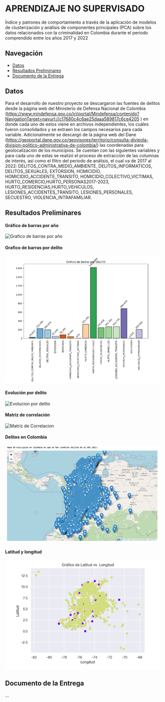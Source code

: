 <!DOCTYPE html>
<html lang="en">
<head>
    <meta charset="UTF-8">
    <meta name="viewport" content="width=device-width, initial-scale=1.0">
</head>
<body>

# APRENDIZAJE NO SUPERVISADO

Índice y patrones de comportamiento a través de la aplicación de modelos de clusterización y análisis de componentes principales (PCA) sobre los datos relacionados con la criminalidad en Colombia durante el periodo comprendido entre los años 2017 y 2022

## Navegación

- [Datos](Datos)
- [Resultados Preliminares](Resultados%20Preliminares)
- [Documento de la Entrega](Documento%20de%20la%20Entrega)

## Datos

Para el desarrollo de nuestro proyecto se descargaron las fuentes de delitos desde la página web del Ministerio de Defensa Nacional de Colombia (https://www.mindefensa.gov.co/irj/portal/Mindefensa/contenido?NavigationTarget=navurl://c17680c4c6ae25daaa589817c6ce4205 ) en donde cada uno de estos viene en archivos independientes, los cuáles fueron consolidados y se extraen los campos necesarios para cada variable.
Adicionalmente se descargó de la página web del Dane (https://geoportal.dane.gov.co/geovisores/territorio/consulta-divipola-division-politico-administrativa-de-colombia/) las coordenadas para geolocalización de los municipios.
Se cuentan con las siguientes variables y para cada uno de estas se realizó el proceso de extracción de las columnas de interés, así como el filtro del periodo de análisis, el cual va de 2017 al 2022:
DELITOS_CONTRA_MEDIO_AMBIENTE, DELITOS_INFORMATICOS, DELITOS_SEXUALES, EXTORSION, HOMICIDIO, HOMICIDIO_ACCIDENTE_TRANSITO, HOMICIDIO_COLECTIVO_VICTIMAS, HURTO_COMERCIO,HURTO_PERSONAS2017-2023, HURTO_RESIDENCIAS,HURTO_VEHICULOS, LESIONES_ACCIDENTES_TRANSITO, LESIONES_PERSONALES, SECUESTRO, VIOLENCIA_INTRAFAMILIAR.

## Resultados Preliminares

#### Gráfico de barras por año
![Grafico de barras por año](./Resultados%20Preliminares/Grafico%20de%20barras%20por%20año.png)

#### Grafico de barras por delito
![Grafico de barras por delito](./Resultados%20Preliminares/Grafico%20de%20barras%20por%20delito.png)

#### Evolución por delito
![Evolucion por delito](./Resultados%20Preliminares/Evolucion%20por%20delito%20ultimos%206%20años.png)

#### Matriz de correlación
![Matriz de Correlacion](./Resultados%20Preliminares/Matriz%20de%20correlación.png)

#### Delitos en Colombia
![Delitos en Colombia](./Resultados%20Preliminares/Delitos%20en%20Colombia.png)

#### Latitud y longitud
![latitud y longitud](./Resultados%20Preliminares/Latitud%20y%20Longitud.png)

## Documento de la Entrega

...

</body>
</html>



